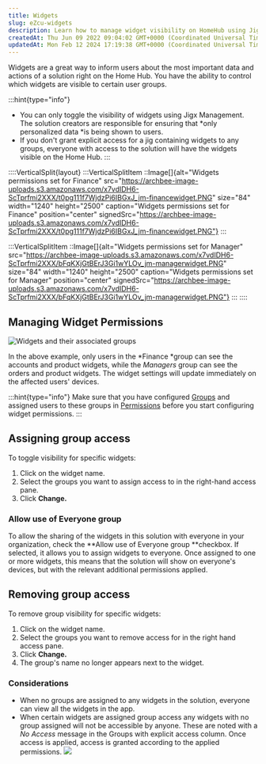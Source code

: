 ```yaml
---
title: Widgets
slug: eZcu-widgets
description: Learn how to manage widget visibility on HomeHub using JigxManagement. With customizable options, you can control which widgets are visible to specific user groups, ensuring personalized data is shown. Discover how to assign or remove group access for wid
createdAt: Thu Jun 09 2022 09:04:02 GMT+0000 (Coordinated Universal Time)
updatedAt: Mon Feb 12 2024 17:19:38 GMT+0000 (Coordinated Universal Time)
---
```


Widgets are a great way to inform users about the most important data and actions of a solution right on the Home Hub. You have the ability to control which widgets are visible to certain user groups.&#x20;

:::hint{type="info"}
- You can only toggle the visibility of widgets using Jigx Management. The solution creators are responsible for ensuring that *only personalized data *is being shown to users.&#x20;
- If you don't grant explicit access for a jig containing widgets to any groups, everyone with access to the solution will have the widgets visible on the Home Hub.
:::

::::VerticalSplit{layout}
:::VerticalSplitItem
::Image[]{alt="Widgets permissions set for Finance" src="https://archbee-image-uploads.s3.amazonaws.com/x7vdIDH6-ScTprfmi2XXX/t0pg111f7WjdzPi6IBGxJ_jm-financewidget.PNG" size="84" width="1240" height="2500" caption="Widgets permissions set for Finance" position="center" signedSrc="https://archbee-image-uploads.s3.amazonaws.com/x7vdIDH6-ScTprfmi2XXX/t0pg111f7WjdzPi6IBGxJ_jm-financewidget.PNG"}
:::

:::VerticalSplitItem
::Image[]{alt="Widgets permissions set for Manager" src="https://archbee-image-uploads.s3.amazonaws.com/x7vdIDH6-ScTprfmi2XXX/bFqKXjGtBErJ3Gi1wYLOv_jm-managerwidget.PNG" size="84" width="1240" height="2500" caption="Widgets permissions set for Manager" position="center" signedSrc="https://archbee-image-uploads.s3.amazonaws.com/x7vdIDH6-ScTprfmi2XXX/bFqKXjGtBErJ3Gi1wYLOv_jm-managerwidget.PNG"}
:::
::::

## Managing Widget Permissions

![Widgets and their associated groups](https://archbee-image-uploads.s3.amazonaws.com/x7vdIDH6-ScTprfmi2XXX/3T2YNiC25WduYqQ1_EfqG_jm-widgetsl.png "Widgets and their associated groups")

In the above example, only users in the *Finance *group can see the accounts and product widgets, while the *Managers* group can see the orders and product widgets. The widget settings will update immediately on the affected users' devices.&#x20;

:::hint{type="info"}
Make sure that you have configured [Groups](./Groups.md) and assigned users to these groups in [Permissions](./Permissions.md) before you start configuring widget permissions.
:::

## Assigning group access

To toggle visibility for specific widgets:

1. Click on the widget name.
2. Select the groups you want to assign access to in the right-hand access pane.&#x20;
3. Click **Change.**

### Allow use of Everyone group

To allow the sharing of the widgets in this solution with everyone in your organization, check the **Allow use of Everyone group **checkbox. If selected, it allows you to assign widgets to everyone. Once assigned to one or more widgets, this means that the solution will show on everyone's devices, but with the relevant additional permissions applied.

## Removing group access

To remove group visibility for specific widgets:

1. Click on the widget name.
2. Select the groups you want to remove access for in the right hand access pane.&#x20;
3. Click **Change.**
4. The group's name no longer appears next to the widget.

### Considerations

- When no groups are assigned to any widgets in the solution, everyone can view all the widgets in the app.
- When certain widgets are assigned group access any widgets with no group assigned will not be accessible by anyone. These are noted with a *No Access* message in the Groups with explicit access column. Once access is applied, access is granted according to the applied permissions.
  ![](https://archbee-image-uploads.s3.amazonaws.com/x7vdIDH6-ScTprfmi2XXX/bRBgf__8SjFkg-rGuFUq9_jm-widgetnoaccess.png)

